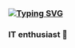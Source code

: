 ### [![Typing SVG](https://readme-typing-svg.herokuapp.com/?color=4B70E7&lines=Hey+there+👋,+I'm+Yheb+aka+ykanza)](https://git.io/typing-svg)
### IT enthusiast 🌱
